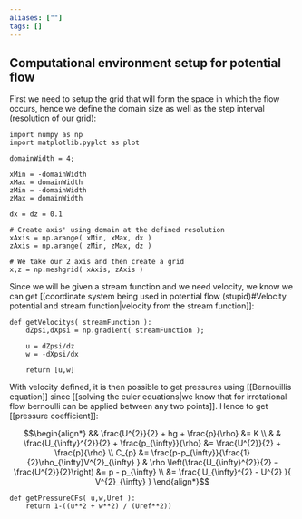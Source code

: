 ```yaml
---
aliases: [""]
tags: []
---
```


## Computational environment setup for potential flow

First we need to setup the grid that will form the space in which the flow occurs, hence we define the domain size as well as the step interval (resolution of our grid):

```jupyter
import numpy as np
import matplotlib.pyplot as plot

domainWidth = 4;

xMin = -domainWidth
xMax = domainWidth
zMin = -domainWidth
zMax = domainWidth

dx = dz = 0.1

# Create axis' using domain at the defined resolution
xAxis = np.arange( xMin, xMax, dx )
zAxis = np.arange( zMin, zMax, dz )

# We take our 2 axis and then create a grid
x,z = np.meshgrid( xAxis, zAxis ) 
```

Since we will be given a stream function and we need velocity, we know we can get [[coordinate system being used in potential flow (stupid)#Velocity potential and stream function|velocity from the stream function]]:

```jupyter
def getVelocitys( streamFunction ):
	dZpsi,dXpsi = np.gradient( streamFunction );
	
	u = dZpsi/dz
	w = -dXpsi/dx
	
	return [u,w]
```

With velocity defined, it is then possible to get pressures using [[Bernouillis equation]] since [[solving the euler equations|we know that for irrotational flow bernoulli can be applied between any two points]]. Hence to get [[pressure coefficient]]:

$$\begin{align*}
&&  \frac{U^{2}}{2} + hg + \frac{p}{\rho} &= K \\
& & \frac{U_{\infty}^{2}}{2}  + \frac{p_{\infty}}{\rho} &= \frac{U^{2}}{2}  + \frac{p}{\rho} \\
C_{p} &= \frac{p-p_{\infty}}{\frac{1}{2}\rho_{\infty}V^{2}_{\infty} } &  \rho \left(\frac{U_{\infty}^{2}}{2} - \frac{U^{2}}{2}\right) &=     p  -  p_{\infty} \\
 &= \frac{  U_{\infty}^{2} -  U^{2}  }{ V^{2}_{\infty} }
\end{align*}$$


```jupyter
def getPressureCFs( u,w,Uref ):
	return 1-((u**2 + w**2) / (Uref**2))
```
